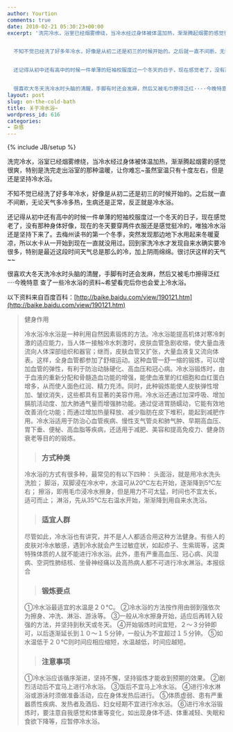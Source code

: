 ```yaml
---
author: Yourtion
comments: true
date: 2010-02-21 05:30:23+00:00
excerpt: '洗完冷水，浴室已经烟雾缭绕，当冷水经过身体被体温加热，渐渐腾起烟雾的感觉很爽，特别是洗完走出浴室的那种温暖，让你难忘~虽然室温只有十度左右，但是还是坚持冷水浴。


  不知不觉已经洗了好多年冷水，好像是从初二还是初三的时候开始的。之后就一直不间断，无论天气多冷多热，生病还是正常，反正就是冷水浴。


  还记得从初中还有高中的时候一件单薄的短袖校服度过一个冬天的日子，现在感觉老了，没有那种身体好像，现在的冬天要穿两件衣服还是感觉挺冷的，唯独冷水浴还是坚持下来了。去梅州读书的第一个冬季，突然发现那边地下水用起来冬暖夏凉，所以水卡从一开始到现在一直就没用过。回到家洗冷水才发现自来水确实要冷很多，特别是最近这段时间天气总是那么的冷，加上阴雨绵绵。很讨厌这样的天气~~


  很喜欢大冬天洗冷水时头脑的清醒，手脚有时还会发麻，然后又被毛巾擦得泛红····今晚特意 查了一些冷水浴的资料~希望看完后你也会爱上冷水浴。'
layout: post
slug: on-the-cold-bath
title: 关于冷水浴~
wordpress_id: 616
categories:
- 杂感
---
```

{% include JB/setup %}

洗完冷水，浴室已经烟雾缭绕，当冷水经过身体被体温加热，渐渐腾起烟雾的感觉很爽，特别是洗完走出浴室的那种温暖，让你难忘~虽然室温只有十度左右，但是还是坚持冷水浴。

不知不觉已经洗了好多年冷水，好像是从初二还是初三的时候开始的。之后就一直不间断，无论天气多冷多热，生病还是正常，反正就是冷水浴。

还记得从初中还有高中的时候一件单薄的短袖校服度过一个冬天的日子，现在感觉老了，没有那种身体好像，现在的冬天要穿两件衣服还是感觉挺冷的，唯独冷水浴还是坚持下来了。去梅州读书的第一个冬季，突然发现那边地下水用起来冬暖夏凉，所以水卡从一开始到现在一直就没用过。回到家洗冷水才发现自来水确实要冷很多，特别是最近这段时间天气总是那么的冷，加上阴雨绵绵。很讨厌这样的天气~~

很喜欢大冬天洗冷水时头脑的清醒，手脚有时还会发麻，然后又被毛巾擦得泛红····今晚特意 查了一些冷水浴的资料~希望看完后你也会爱上冷水浴。

以下资料来自百度百科：[http://baike.baidu.com/view/190121.htm](http://baike.baidu.com/view/190121.htm)


<blockquote>健身作用

冷水浴冷水浴是一种利用自然因素锻炼的方法。冷水浴能提高机体对寒冷刺激的适应能力，当人体一接触冷水刺激时，皮肤血管急剧收缩，使大量血液流向人体深部组织和器官；继而，皮肤血管又扩张，大量血液复又流向体表。这样，全身血管都参加了舒缩运动。这种血管一舒一缩的锻炼，可以增加血管的弹性，有利于防治动脉硬化、高血压和冠心病。冷水浴锻炼时，由于血液的重新分配和骨髓造血功能的增强，能使血液里的红细胞和血红蛋白增多，从而使人面色红润、精力充沛。同时，此种锻炼能使人皮肤弹性增加、皱纹消失，这些都具有显著的美容作用。冷水浴还通过加深呼吸、增加膈肌活动度、加大肺通气量而增强肺功能。通过促进胃肠蠕动，它能有效地改善消化功能；而通过增加热量释放、减少脂肪在皮下堆积，能起到减肥作用。冷水浴适用于防治心血管疾病、慢性支气管炎和肺气肿、早期高血压、胃下垂、便秘、高血脂等疾病，还适用于减肥、美容和提高免疫力、健身防衰老等目的的锻炼。

> 
> ### 方式种类
> 
> 
冷水浴的方式有很多种，最常见的有以下四种：
头面浴，就是用冷水洗头洗脸；
脚浴，双脚浸在冷水中，水温可从20℃左右开始，逐渐降到5℃左右；
擦浴，即用毛巾浸冷水擦身，但是用力不可太猛，时间也不宜太长，适可而止；
淋浴，先从35℃左右温水开始，渐渐降到用自来水洗浴。

> 
> ### 适宜人群
> 
> 
尽管如此，冷水浴也有讲究，并不是人人都适合用这种方法健身。有些人的皮肤对冷水敏感，遇到冷水就会产生过敏症状，如起疹子、生紫斑等，这类特殊体质的人就不能进行冷水浴。此外，患有严重高血压、冠心病、风湿病、空洞性肺结核、坐骨神经痛以及高热病人都不可进行冷水淋浴。本报综合

> 
> ### 锻炼要点
> 
> 
①冷水浴最适宜的水温是２０℃。
②冷水浴的方法按作用由弱到强依次为擦身、冲洗、淋浴、游泳等。
③一般从冷水擦身开始，适应后再转入较强的方法，并坚持到秋天或冬天。
④开始锻炼时间宜短，２～３分钟即可，以后逐渐延长到１０～１５分钟，一般认为不宜超过１５分钟。
⑤如水温低于２０℃则时间应相应缩短，水温越低，时间应越短。

> 
> ### 注意事项
> 
> 
①冷水浴应该循序渐进，坚持不懈，坚持锻炼才能收到预期的效果。
②剧烈活动后不宜马上进行冷水浴。
③饭后不宜马上冷水浴。
④进行冷水淋浴或游泳时须做准备活动，应在身体发热后进行。
⑤体质虚弱、患有严重器质性疾病、发热者及酒后、妇女经期不宜进行冷水浴。
⑥进行冷水浴锻炼时，要注意自我感觉和体重等变化，如出现身体不适、体重减轻、失眠和食欲下降等，应暂停冷水浴。</blockquote>

